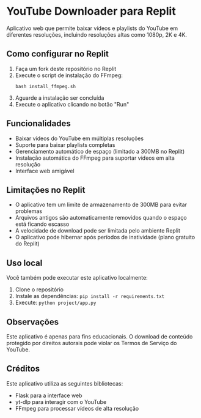 # YouTube Downloader para Replit

Aplicativo web que permite baixar vídeos e playlists do YouTube em diferentes resoluções, incluindo resoluções altas como 1080p, 2K e 4K.

## Como configurar no Replit

1. Faça um fork deste repositório no Replit
2. Execute o script de instalação do FFmpeg:
   ```
   bash install_ffmpeg.sh
   ```
3. Aguarde a instalação ser concluída
4. Execute o aplicativo clicando no botão "Run"

## Funcionalidades

- Baixar vídeos do YouTube em múltiplas resoluções
- Suporte para baixar playlists completas
- Gerenciamento automático de espaço (limitado a 300MB no Replit)
- Instalação automática do FFmpeg para suportar vídeos em alta resolução
- Interface web amigável

## Limitações no Replit

- O aplicativo tem um limite de armazenamento de 300MB para evitar problemas
- Arquivos antigos são automaticamente removidos quando o espaço está ficando escasso
- A velocidade de download pode ser limitada pelo ambiente Replit
- O aplicativo pode hibernar após períodos de inatividade (plano gratuito do Replit)

## Uso local

Você também pode executar este aplicativo localmente:

1. Clone o repositório
2. Instale as dependências: `pip install -r requirements.txt`
3. Execute: `python project/app.py`

## Observações

Este aplicativo é apenas para fins educacionais. O download de conteúdo protegido por direitos autorais pode violar os Termos de Serviço do YouTube.

## Créditos

Este aplicativo utiliza as seguintes bibliotecas:
- Flask para a interface web
- yt-dlp para interagir com o YouTube
- FFmpeg para processar vídeos de alta resolução
